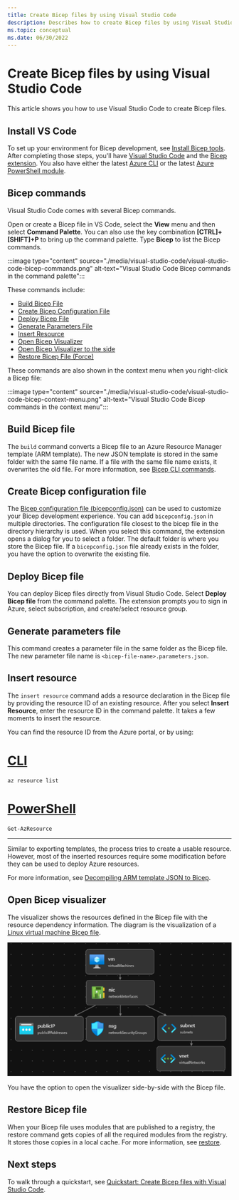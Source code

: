 ```yaml
---
title: Create Bicep files by using Visual Studio Code
description: Describes how to create Bicep files by using Visual Studio Code
ms.topic: conceptual
ms.date: 06/30/2022
---
```


# Create Bicep files by using Visual Studio Code

This article shows you how to use Visual Studio Code to create Bicep files.

## Install VS Code

To set up your environment for Bicep development, see [Install Bicep tools](install.md). After completing those steps, you'll have [Visual Studio Code](https://code.visualstudio.com/) and the [Bicep extension](https://marketplace.visualstudio.com/items?itemName=ms-azuretools.vscode-bicep). You also have either the latest [Azure CLI](/cli/azure/) or the latest [Azure PowerShell module](/powershell/azure/new-azureps-module-az).

## Bicep commands

Visual Studio Code comes with several Bicep commands.

Open or create a Bicep file in VS Code, select the **View** menu and then select **Command Palette**. You can also use the key combination **[CTRL]+[SHIFT]+P** to bring up the command palette. Type **Bicep** to list the Bicep commands.

:::image type="content" source="./media/visual-studio-code/visual-studio-code-bicep-commands.png" alt-text="Visual Studio Code Bicep commands in the command palette":::

These commands include:

- [Build Bicep File](#build-bicep-file)
- [Create Bicep Configuration File](#create-bicep-configuration-file)
- [Deploy Bicep File](#deploy-bicep-file)
- [Generate Parameters File](#generate-parameters-file)
- [Insert Resource](#insert-resource)
- [Open Bicep Visualizer](#open-bicep-visualizer)
- [Open Bicep Visualizer to the side](#open-bicep-visualizer)
- [Restore Bicep File (Force)](#restore-bicep-file)

These commands are also shown in the context menu when you right-click a Bicep file:

:::image type="content" source="./media/visual-studio-code/visual-studio-code-bicep-context-menu.png" alt-text="Visual Studio Code Bicep commands in the context menu":::

## Build Bicep file

The `build` command converts a Bicep file to an Azure Resource Manager template (ARM template). The new JSON template is stored in the same folder with the same file name.  If a file with the same file name exists, it overwrites the old file.  For more information, see [Bicep CLI commands](./bicep-cli.md#bicep-cli-commands).

## Create Bicep configuration file

The [Bicep configuration file (bicepconfig.json)](./bicep-config.md) can be used to customize your Bicep development experience. You can add `bicepconfig.json` in multiple directories. The configuration file closest to the bicep file in the directory hierarchy is used. When you select this command, the extension opens a dialog for you to select a folder. The default folder is where you store the Bicep file. If a `bicepconfig.json` file already exists in the folder, you have the option to overwrite the existing file.

## Deploy Bicep file

You can deploy Bicep files directly from Visual Studio Code. Select **Deploy Bicep file** from the command palette. The extension prompts you to sign in Azure, select subscription, and create/select resource group.

## Generate parameters file

This command creates a parameter file in the same folder as the Bicep file. The new parameter file name is `<bicep-file-name>.parameters.json`.

## Insert resource

The `insert resource` command adds a resource declaration in the Bicep file by providing the resource ID of an existing resource. After you select **Insert Resource**, enter the resource ID in the command palette. It takes a few moments to insert the resource.

You can find the resource ID from the Azure portal, or by using:

# [CLI](#tab/CLI)

```azurecli
az resource list
```

# [PowerShell](#tab/PowerShell)

```azurepowershell
Get-AzResource
```

---

Similar to exporting templates, the process tries to create a usable resource. However, most of the inserted resources require some modification before they can be used to deploy Azure resources.

For more information, see [Decompiling ARM template JSON to Bicep](./decompile.md).

## Open Bicep visualizer

The visualizer shows the resources defined in the Bicep file with the resource dependency information. The diagram is the visualization of a [Linux virtual machine Bicep file](https://github.com/Azure/azure-quickstart-templates/blob/master/quickstarts/microsoft.compute/vm-simple-linux/main.bicep).

[![Visual Studio Code Bicep visualizer](./media/visual-studio-code/visual-studio-code-bicep-visualizer.png)](./media/visual-studio-code/visual-studio-code-bicep-visualizer-expanded.png#lightbox)

You have the option to open the visualizer side-by-side with the Bicep file.

## Restore Bicep file

When your Bicep file uses modules that are published to a registry, the restore command gets copies of all the required modules from the registry. It stores those copies in a local cache. For more information, see [restore](./bicep-cli.md#restore).

## Next steps

To walk through a quickstart, see [Quickstart: Create Bicep files with Visual Studio Code](./quickstart-create-bicep-use-visual-studio-code.md).
